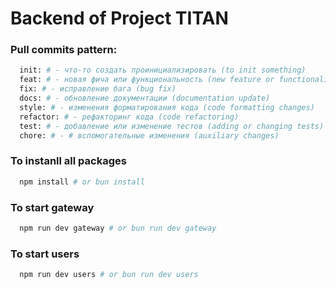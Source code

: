 # Backend of Project TITAN

### Pull commits pattern:
```bash
  init: # - что-то создать проинициализировать (to init something)
  feat: # - новая фича или функциональность (new feature or functionality)
  fix: # - исправление бага (bug fix)
  docs: # - обновление документации (documentation update)
  style: # - изменения форматирования кода (code formatting changes)
  refactor: # - рефакторинг кода (code refactoring)
  test: # - добавление или изменение тестов (adding or changing tests)
  chore: # - # вспомогательные изменения (auxiliary changes)
```

### To instanll all packages
```bash
  npm install # or bun install
```

### To start gateway
```bash
  npm run dev gateway # or bun run dev gateway
```

### To start users
```bash
  npm run dev users # or bun run dev users
```